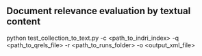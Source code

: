 ## Document relevance evaluation by textual content



  python test_collection_to_text.py -c <path_to_indri_index> -q <path_to_qrels_file> -r <path_to_runs_folder> -o <output_xml_file>

